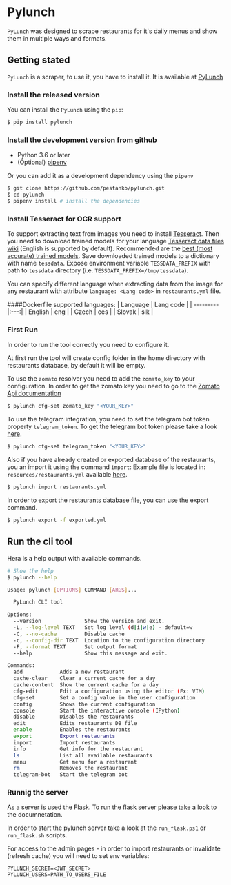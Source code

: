 # Pylunch

``PyLunch`` was designed to scrape restaurants for it's daily menus and show them in multiple ways and formats.

## Getting stated
`PyLunch` is a scraper, to use it, you have to install it. It is available at [PyLunch](https://gitlab.com/pestanko/pylunch)

### Install the released version

You can install the `PyLunch` using the `pip`:
```bash
$ pip install pylunch
```


### Install the development version from github
- Python 3.6 or later
- (Optional) [pipenv](https://github.com/pypa/pipenv)

Or you can add it as a development dependency using the ``pipenv``

```bash
$ git clone https://github.com/pestanko/pylunch.git
$ cd pylunch
$ pipenv install # install the dependencies
```

### Install Tesseract for OCR support
To support extracting text from images you need to install [Tesseract](https://github.com/tesseract-ocr/tesseract/wiki).
Then you need to download trained models for your language [Tesseract data files wiki](https://github.com/tesseract-ocr/tesseract/wiki/Data-Files) 
(English is supported by default).
Recommended are the [best (most accurate) trained models](https://github.com/tesseract-ocr/tessdata_best).
Save downloaded trained models to a dictionary with name `tessdata`. 
Expose environment variable `TESSDATA_PREFIX` with path to `tessdata` directory (i.e. `TESSDATA_PREFIX=/tmp/tessdata`).

You can specify different language when extracting data from the image for any restaurant with attribute `language: <Lang code>` in `restaurants.yml` file. 

####Dockerfile supported languages:
| Language | Lang code |
| ---------|:---:| 
| English  | eng | 
| Czech    | ces | 
| Slovak   | slk | 


### First Run
In order to run the tool correctly you need to configure it.

At first run the tool will create config folder in the home directory with restaurants database, 
by default it will be empty.

To use the `zomato` resolver you need to add the `zomato_key` to your configuration.
In order to get the zomato key you need to go to the [Zomato Api documentation](https://developers.zomato.com/api)

```bash
$ pylunch cfg-set zomato_key "<YOUR_KEY>"
```

To use the telegram integration, you need to set the telegram bot token property ``telegram_token``.
To get the telegram bot token please take a look [here](https://core.telegram.org/bots).

```bash
$ pylunch cfg-set telegram_token "<YOUR_KEY>"
```

Also if you have already created or exported database of the restaurants, you an import it using the command `import`:
Example file is located in: `resources/restaurants.yml` available [here](https://gitlab.com/pestanko/pylunch/raw/master/resources/restaurants.yml).

```bash
$ pylunch import restaurants.yml
```

In order to export the restaurants database file, you can use the export command.
```bash
$ pylunch export -f exported.yml
```

## Run the cli tool

Hera is a help output with available commands.

```bash
# Show the help
$ pylunch --help

Usage: pylunch [OPTIONS] COMMAND [ARGS]...

  PyLunch CLI tool

Options:
  --version              Show the version and exit.
  -L, --log-level TEXT   Set log level (d|i|w|e) - default=w
  -C, --no-cache         Disable cache
  -c, --config-dir TEXT  Location to the configuration directory
  -F, --format TEXT      Set output format
  --help                 Show this message and exit.

Commands:
  add            Adds a new restaurant
  cache-clear    Clear a current cache for a day
  cache-content  Show the current cache for a day
  cfg-edit       Edit a configuration using the editor (Ex: VIM)
  cfg-set        Set a config value in the user configuration
  config         Shows the current configuration
  console        Start the interactive console (IPython)
  disable        Disables the restaurants
  edit           Edits restaurants DB file
  enable         Enables the restaurants
  export         Export restaurants
  import         Import restaurants
  info           Get info for the restaurant
  ls             List all available restaurants
  menu           Get menu for a restaurant
  rm             Removes the restaurant
  telegram-bot   Start the telegram bot
```

### Runnig the server

As a server is used the Flask.
To run the flask server please take a look to the documnetation.

In order to start the pylunch server take a look at the `run_flask.ps1` or `run_flask.sh` scripts.

For access to the admin pages - in order to import restaurants or invalidate (refresh cache) you will need to set env variables:
```
PYLUNCH_SECRET=<JWT_SECRET>
PYLUNCH_USERS=PATH_TO_USERS_FILE
```


